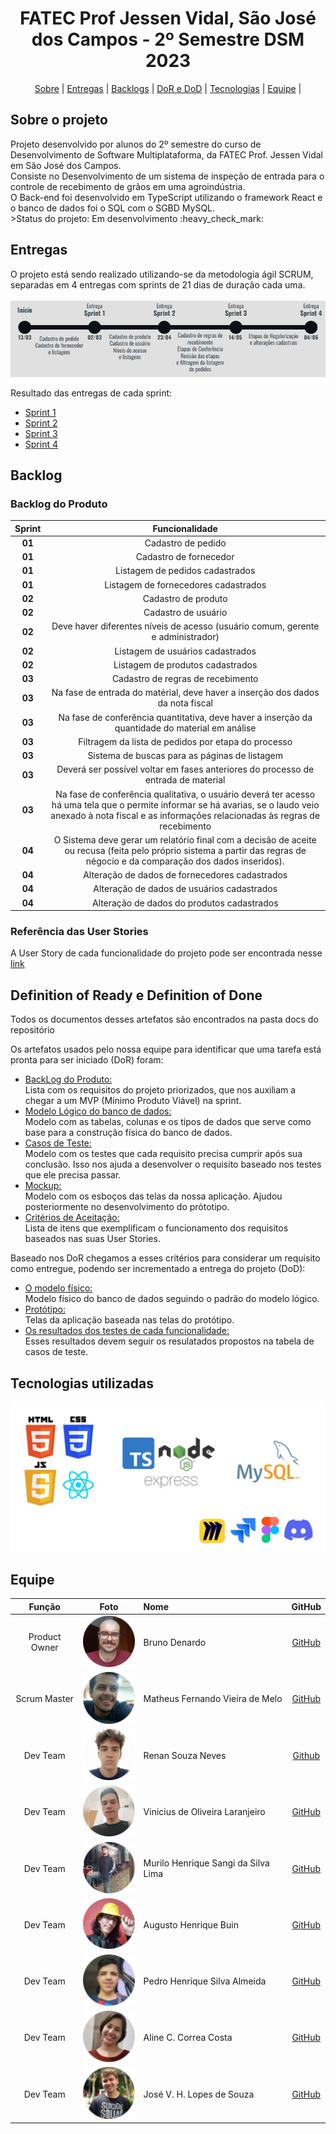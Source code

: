 <span id="topo"></span>
<h1 align="center">FATEC Prof Jessen Vidal, São José dos Campos - 2º Semestre DSM 2023</h1>
<p align="center">
    <a href="#sobre">Sobre</a> | 
    <a href="#entregas">Entregas</a> | 
    <a href="#backlogs">Backlogs</a> |
    <a href="#dorDod">DoR e DoD</a> |
    <a href="#tecnologias">Tecnologias</a> | 
    <a href="#equipe">Equipe</a> | 
</p>

<span id="sobre"></span>
<h2> Sobre o projeto </h2> 
Projeto desenvolvido por alunos do 2º semestre do curso de Desenvolvimento de Software Multiplataforma, da FATEC Prof. Jessen Vidal em São José dos Campos.<br> Consiste no Desenvolvimento de um sistema de inspeção de entrada para o controle de recebimento de grãos em uma agroindústria. <br>
O Back-end foi desenvolvido em TypeScript utilizando o framework React e o banco de dados foi o SQL com o SGBD MySQL.<br>
>Status do projeto: Em desenvolvimento :heavy_check_mark:

<span id="entregas"></span>
<h2>Entregas</h2>
O projeto está sendo realizado utilizando-se da metodologia ágil SCRUM, separadas em 4 entregas com sprints de 21 dias de duração cada uma.
<br /><br />
<img src="docs/imagens/linhaTempo.png" src="Linha do tempo">
<br />

Resultado das entregas de cada sprint:

* <a href="docs/sprint1/demo_sprint1.gif">Sprint 1</a>
* <a href="docs/sprint2/demo_sprint2.gif">Sprint 2</a>
* <a href="docs/sprint3/demo_sprint3.gif">Sprint 3</a>
* <a href="docs/sprint4/demo_sprint4.gif">Sprint 4</a>
<span id="backlogs"></span>
<h2>Backlog</h2>
<h3>Backlog do Produto</h3>

| Sprint | Funcionalidade |
| :--:   | :-----------:  |
| **01** | Cadastro de pedido |
| **01** | Cadastro de fornecedor | 
| **01** | Listagem de pedidos cadastrados |
| **01** | Listagem de fornecedores cadastrados |
| **02** | Cadastro de produto | 
| **02** | Cadastro de usuário |
| **02** | Deve haver diferentes níveis de acesso (usuário comum, gerente e administrador) | 
| **02** | Listagem de usuários cadastrados | 
| **02** | Listagem de produtos cadastrados |
| **03** | Cadastro de regras de recebimento | 
| **03** | Na fase de entrada do matérial, deve haver a inserção dos dados da nota fiscal |
| **03** | Na fase de conferência quantitativa, deve haver a inserção da quantidade do material em análise |
| **03** | Filtragem da lista de pedidos por etapa do processo |
| **03** | Sistema de buscas para as páginas de listagem | 
| **03** | Deverá ser possível voltar em fases anteriores do processo de entrada de material |
| **03** | Na fase de conferência qualitativa, o usuário deverá ter acesso há uma tela que o permite informar se há avarias, se o laudo veio anexado à nota fiscal e as informações relacionadas às regras de recebimento |
| **04** | O Sistema deve gerar um relatório final com a decisão de aceite ou recusa (feita pelo próprio sistema a partir das regras de négocio e da comparação dos dados inseridos). |
| **04** | Alteração de dados de fornecedores cadastrados |
| **04** | Alteração de dados de usuários cadastrados |
| **04** | Alteração de dados do produtos cadastrados |

<h3>Referência das User Stories</h3>

A User Story de cada funcionalidade do projeto pode ser encontrada nesse <a href="docs/userStory.png">link</a><br />

<span id="dorDod"></span>

<h2>Definition of Ready e Definition of Done</h2>
Todos os documentos desses artefatos são encontrados na pasta docs do repositório

Os artefatos usados pelo nossa equipe para identificar que uma tarefa está pronta para ser iniciado (DoR) foram:
* <a href="#backlogs">BackLog do Produto:</a><br />
Lista com os requisitos do projeto priorizados, que nos auxiliam a chegar a um MVP (Mínimo Produto Viável) na sprint.
* <a href="docs/modelo_logico.jpg">Modelo Lógico do banco de dados:</a><br />
Modelo com as tabelas, colunas e os tipos de dados que serve como base para a construção física do banco de dados.
* <a href="docs/casosTeste/">Casos de Teste:</a><br />
Modelo com os testes que cada requisito precisa cumprir após sua conclusão. Isso nos ajuda a desenvolver o requisito baseado nos testes que ele precisa passar.
* <a href="docs/Sabiá-Mockup.jpg">Mockup:</a><br />
Modelo com os esboços das telas da nossa aplicação. Ajudou posteriormente no desenvolvimento do prótotipo.
* <a href="docs/criteriosAceitacao.pdf">Critérios de Aceitação:</a><br />
Lista de itens que exemplificam o funcionamento dos requisitos baseados nas suas User Stories.

Baseado nos DoR chegamos a esses critérios para considerar um requisito como entregue, podendo ser incrementado a entrega do projeto (DoD):
* <a href="backEnd/bd">O modelo físico:</a><br />
Modelo físico do banco de dados seguindo o padrão do modelo lógico.
* <a href="https://www.figma.com/proto/1BLzM65qzng5exjhuqab28/SABI%C3%81?node-id=45-100&starting-point-node-id=45%3A100&scaling=contain" target="_blank">Protótipo:</a><br />
Telas da aplicação baseada nas telas do protótipo.
* <a href="docs/casosTeste/">Os resultados dos testes de cada funcionalidade:</a><br />
Esses resultados devem seguir os resulatados propostos na tabela de casos de teste.

<span id="tecnologias"></span>

<h2> Tecnologias utilizadas </h2>
<img src="docs/imagens/tecnologias1.jpg" alt="HTML5, CSS3, Javascript, Typescript, Node.js, Express, MySQL, Miro, Jira, Figma e Discord">

<span id="equipe"></span>
<h2> Equipe </h2>

|    Função     | Foto       | Nome                                |                     GitHub                   |
| :----------:  | :-----------: | :-----------------------            | :------------------------------------------: |
|   Product Owner    | <img src="docs/imagens/fotoBruno.png" alt="Foto Bruno"> | Bruno Denardo                  | [GitHub](https://github.com/brunodenardo)    |
|   Scrum Master   | <img src="docs/imagens/fotoMatheus.png" alt="Foto Matheus"> | Matheus Fernando Vieira de Melo  | [GitHub](https://github.com/Matheusfvm)      |
| Dev Team | <img src="docs/imagens/fotoRenan.png" alt="Foto Renan"> | Renan Souza Neves                        | [Github](https://github.com/Renan-Neves)     |
| Dev Team  | <img src="docs/imagens/fotoVinicius.png" alt="Foto Vinícius"> | Vinicius de Oliveira Laranjeiro         | [GitHub](https://github.com/noo-e)           |
|   Dev Team    | <img src="docs/imagens/fotoMurilo.png" alt="Foto Murilo"> | Murilo Henrique Sangi da Silva Lima | [GitHub](https://github.com/MuriloLima03)    |
| Dev Team | <img src="docs/imagens/fotoAugusto.png" alt="Foto Augusto"> | Augusto Henrique Buin                    | [GitHub](https://github.com/AugustoBuin)     |
| Dev Team | <img src="docs/imagens/fotoPedro.png" alt="Foto Pedro"> | Pedro Henrique Silva Almeida             | [GitHub](https://github.com/PedroHSdeAlmeida) |
| Dev Team | <img src="docs/imagens/fotoAline.png" alt="Foto Aline"> | Aline C. Correa Costa                   | [GitHub](https://github.com/acorreac) |
| Dev Team | <img src="docs/imagens/fotoJose.png" alt="Foto Jose"> | José V. H. Lopes de Souza                   | [GitHub](https://github.com/HenningerJv) |
